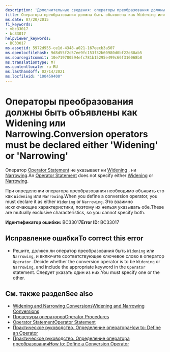 ```yaml
---
description: 'Дополнительные сведения: операторы преобразования должны быть объявлены как "Widening" или "сужение"'
title: Операторы преобразования должны быть объявлены как Widening или Narrowing.
ms.date: 07/20/2015
f1_keywords:
- vbc33017
- bc33017
helpviewer_keywords:
- BC33017
ms.assetid: 5972d955-ce1d-4348-a021-167eecb3a507
ms.openlocfilehash: 9d8d55f2c57ee9fc153f32b60980d0bf22e80ab5
ms.sourcegitcommit: 10e719780594efc781b15295e499c66f316068b8
ms.translationtype: MT
ms.contentlocale: ru-RU
ms.lasthandoff: 02/14/2021
ms.locfileid: "100459400"
---
```

# <a name="conversion-operators-must-be-declared-either-widening-or-narrowing"></a><span data-ttu-id="2ec30-103">Операторы преобразования должны быть объявлены как Widening или Narrowing.</span><span class="sxs-lookup"><span data-stu-id="2ec30-103">Conversion operators must be declared either 'Widening' or 'Narrowing'</span></span>

<span data-ttu-id="2ec30-104">Оператор [Operator Statement](../language-reference/statements/operator-statement.md) не указывает ни [Widening](../language-reference/modifiers/widening.md) , ни [Narrowing](../language-reference/modifiers/narrowing.md).</span><span class="sxs-lookup"><span data-stu-id="2ec30-104">An [Operator Statement](../language-reference/statements/operator-statement.md) does not specify either [Widening](../language-reference/modifiers/widening.md) or [Narrowing](../language-reference/modifiers/narrowing.md).</span></span>  
  
 <span data-ttu-id="2ec30-105">При определении оператора преобразования необходимо объявить его как `Widening` или `Narrowing`.</span><span class="sxs-lookup"><span data-stu-id="2ec30-105">When you define a conversion operator, you must declare it as either `Widening` or `Narrowing`.</span></span> <span data-ttu-id="2ec30-106">Это взаимно исключающие характеристики, поэтому их нельзя указывать обе.</span><span class="sxs-lookup"><span data-stu-id="2ec30-106">These are mutually exclusive characteristics, so you cannot specify both.</span></span>  
  
 <span data-ttu-id="2ec30-107">**Идентификатор ошибки:** BC33017</span><span class="sxs-lookup"><span data-stu-id="2ec30-107">**Error ID:** BC33017</span></span>  
  
## <a name="to-correct-this-error"></a><span data-ttu-id="2ec30-108">Исправление ошибки</span><span class="sxs-lookup"><span data-stu-id="2ec30-108">To correct this error</span></span>  
  
- <span data-ttu-id="2ec30-109">Решите, должен ли оператор преобразования быть `Widening` или `Narrowing`, и включите соответствующее ключевое слово в оператор `Operator` .</span><span class="sxs-lookup"><span data-stu-id="2ec30-109">Decide whether the conversion operator is to be `Widening` or `Narrowing`, and include the appropriate keyword in the `Operator` statement.</span></span> <span data-ttu-id="2ec30-110">Следует указать один из них.</span><span class="sxs-lookup"><span data-stu-id="2ec30-110">You must specify one or the other.</span></span>  
  
## <a name="see-also"></a><span data-ttu-id="2ec30-111">См. также раздел</span><span class="sxs-lookup"><span data-stu-id="2ec30-111">See also</span></span>

- [<span data-ttu-id="2ec30-112">Widening and Narrowing Conversions</span><span class="sxs-lookup"><span data-stu-id="2ec30-112">Widening and Narrowing Conversions</span></span>](../programming-guide/language-features/data-types/widening-and-narrowing-conversions.md)
- [<span data-ttu-id="2ec30-113">Процедуры операторов</span><span class="sxs-lookup"><span data-stu-id="2ec30-113">Operator Procedures</span></span>](../programming-guide/language-features/procedures/operator-procedures.md)
- [<span data-ttu-id="2ec30-114">Operator Statement</span><span class="sxs-lookup"><span data-stu-id="2ec30-114">Operator Statement</span></span>](../language-reference/statements/operator-statement.md)
- [<span data-ttu-id="2ec30-115">Практическое руководство. Определение оператора</span><span class="sxs-lookup"><span data-stu-id="2ec30-115">How to: Define an Operator</span></span>](../programming-guide/language-features/procedures/how-to-define-an-operator.md)
- [<span data-ttu-id="2ec30-116">Практическое руководство. Определение оператора преобразования</span><span class="sxs-lookup"><span data-stu-id="2ec30-116">How to: Define a Conversion Operator</span></span>](../programming-guide/language-features/procedures/how-to-define-a-conversion-operator.md)
